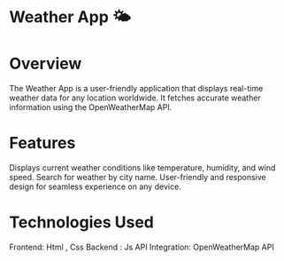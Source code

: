 # Weather App 🌤️
# Overview
The Weather App is a user-friendly application that displays real-time weather data for any location worldwide. It fetches accurate weather information using the OpenWeatherMap API.

# Features
Displays current weather conditions like temperature, humidity, and wind speed.
Search for weather by city name.
User-friendly and responsive design for seamless experience on any device.

# Technologies Used
Frontend: Html , Css 
Backend : Js
API Integration: OpenWeatherMap API
